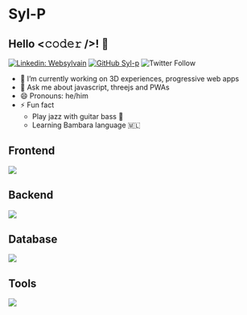 # Syl-P

## Hello <𝚌𝚘𝚍𝚎𝚛 />! 👋
[![Linkedin: Websylvain](https://img.shields.io/badge/-websylvain-blue?style=flat-square&logo=Linkedin&logoColor=white&link=https://www.linkedin.com/in/websylvain/)](https://www.linkedin.com/in/websylvain/)
[![GitHub Syl-p](https://img.shields.io/github/followers/gkhan205?label=follow&style=social)](https://github.com/syl-p)
![Twitter Follow](https://img.shields.io/twitter/follow/websylvain?style=social)

- 🔭 I’m currently working on 3D experiences, progressive web apps
- 💬 Ask me about javascript, threejs and PWAs
- 😄 Pronouns: he/him
- ⚡ Fun fact
    - Play jazz with guitar bass 🎸
    - Learning Bambara language 🇲🇱


## Frontend
<p align="left">
  <a href="https://skillicons.dev">
    <img src="https://skillicons.dev/icons?i=ts,js,threejs,vuejs,vite,tailwind" />
  </a>
</p>


## Backend
<p align="left">
  <a href="https://skillicons.dev">
    <img src="https://skillicons.dev/icons?i=ruby,rails,nodejs,express,php" />
  </a>
</p>

## Database
<p align="left">
  <a href="https://skillicons.dev">
    <img src="https://skillicons.dev/icons?i=mongodb,mysql,postgresql,elasticsearch,redis" />
  </a>
</p>

## Tools
<p align="left">
  <a href="https://skillicons.dev">
    <img src="https://skillicons.dev/icons?i=git,docker,linux,nginx" />
  </a>
</p>
